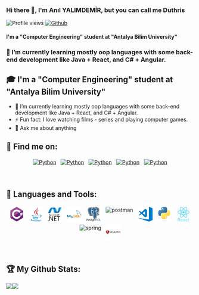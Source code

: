 ### Hi there 👋, I'm Anıl YALIMDEMİR, but you can call me Duthris

![Profile views](https://gpvc.arturio.dev/duthris)  [![Github](https://img.shields.io/github/followers/duthris?label=Followers&logo=Github)](https://github.com/duthris)

#### I'm a "Computer Engineering" student at "Antalya Bilim University"
### 🌱 I’m currently learning mostly oop languages with some back-end development like Java + React, and C# + Angular.


## 🎓 I'm a "Computer Engineering" student at "Antalya Bilim University"

- 🌱 I’m currently learning mostly oop languages with some back-end development like Java + React, and C# + Angular.
- ⚡ Fun fact: I love watching films - series and playing computer games.
- 💬 Ask me about anything


## :email: Find me on:

<p align="center">
  <a href="https://github.com/duthris/"> <img src="https://cdn.jsdelivr.net/npm/simple-icons@3.0.1/icons/github.svg" alt="Python" height="40" style="vertical-align:top; margin:4px"></a>
 <a href="https://www.linkedin.com/in/duthris/" target="_blank" rel="noopener noreferrer"> <img src="https://cdn.jsdelivr.net/npm/simple-icons@v3/icons/linkedin.svg" alt="Python" height="40" style="vertical-align:top; margin:4px"></a>
 <a href="mailto:cxg2520@gmail.com"> <img src="https://cdn.jsdelivr.net/npm/simple-icons@v3/icons/gmail.svg" alt="Python" height="40" style="vertical-align:top; margin:4px"></a> 
  <a href="https://www.instagram.com/anl.ylmdmr/"> <img src="https://cdn.jsdelivr.net/npm/simple-icons@3.0.1/icons/instagram.svg" alt="Python" height="40" style="vertical-align:top; margin:4px"></a>
   <a href="https://www.facebook.com/duthris/"> <img src="https://cdn.jsdelivr.net/npm/simple-icons@3.0.1/icons/facebook.svg" alt="Python" height="40" style="vertical-align:top; margin:4px"></a>
</p>
<br />


## 🧰 Languages and Tools:
<p align="center">
<img src="https://raw.githubusercontent.com/devicons/devicon/master/icons/csharp/csharp-original.svg" alt="csharp" height="40" style="vertical-align:top; margin:4px">
<img src="https://raw.githubusercontent.com/devicons/devicon/master/icons/java/java-original.svg" alt="java" height="40" style="vertical-align:top; margin:4px">
<img src="https://raw.githubusercontent.com/devicons/devicon/master/icons/dot-net/dot-net-original-wordmark.svg" alt="dotnet" height="40" style="vertical-align:top; margin:4px">
<img src="https://raw.githubusercontent.com/devicons/devicon/master/icons/mysql/mysql-original-wordmark.svg" alt="mysql" height="40" style="vertical-align:top; margin:4px">
<img src="https://raw.githubusercontent.com/devicons/devicon/master/icons/postgresql/postgresql-original-wordmark.svg" alt="postgresql" height="40" style="vertical-align:top; margin:4px">
<img src="https://www.vectorlogo.zone/logos/getpostman/getpostman-icon.svg" alt="postman" height="40" style="vertical-align:top; margin:4px">
<img src="https://raw.githubusercontent.com/github/explore/80688e429a7d4ef2fca1e82350fe8e3517d3494d/topics/visual-studio-code/visual-studio-code.png" alt="VS Code" height="40" style="vertical-align:top; margin:4px">
<img src="https://raw.githubusercontent.com/devicons/devicon/master/icons/python/python-original.svg" alt="python" height="40" style="vertical-align:top; margin:4px">
<img src="https://raw.githubusercontent.com/devicons/devicon/master/icons/react/react-original-wordmark.svg" alt="react" height="40" style="vertical-align:top; margin:4px">
<img src="https://www.vectorlogo.zone/logos/springio/springio-icon.svg" alt="spring" height="40" style="vertical-align:top; margin:4px">
<img src="https://raw.githubusercontent.com/devicons/devicon/master/icons/angularjs/angularjs-original-wordmark.svg" alt="angularjs" height="40" style="vertical-align:top; margin:4px">
</p>

<br />


## :trophy: My Github Stats:
<div>
<a href="https://readme-stats-cfgj2cxdy.vercel.app/api?username=duthris&count_private=true&show_icons=true&theme=great-gatsby">
  <img  align="left" src="https://readme-stats-cfgj2cxdy.vercel.app/api?username=duthris&count_private=true&show_icons=true&theme=great-gatsby" />
</a>
<a href="https://readme-stats-cfgj2cxdy.vercel.app/api/top-langs/?username=duthris&hide=php&theme=great-gatsb">
  <img align="left" src="https://readme-stats-cfgj2cxdy.vercel.app/api/top-langs/?username=duthris&hide=php&theme=great-gatsby" />
</a>
</div>

